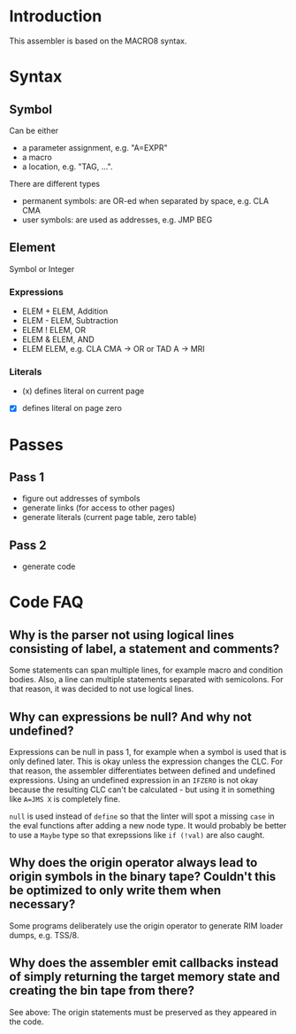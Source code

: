 # Introduction
This assembler is based on the MACRO8 syntax.

# Syntax
## Symbol
Can be either
* a parameter assignment, e.g. "A=EXPR"
* a macro
* a location, e.g. "TAG, ...".

There are different types
* permanent symbols: are OR-ed when separated by space, e.g. CLA CMA
* user symbols: are used as addresses, e.g. JMP BEG

## Element
Symbol or Integer

### Expressions
* ELEM + ELEM, Addition
* ELEM - ELEM, Subtraction
* ELEM ! ELEM, OR
* ELEM & ELEM, AND
* ELEM ELEM, e.g. CLA CMA -> OR or TAD A -> MRI

### Literals
* (x) defines literal on current page
* [x] defines literal on page zero

# Passes
## Pass 1
* figure out addresses of symbols
* generate links (for access to other pages)
* generate literals (current page table, zero table)

## Pass 2
* generate code

# Code FAQ
## Why is the parser not using logical lines consisting of label, a statement and comments?
Some statements can span multiple lines, for example macro and condition bodies. Also, a line can multiple statements separated with semicolons.
For that reason, it was decided to not use logical lines.

## Why can expressions be null? And why not undefined?
Expressions can be null in pass 1, for example when a symbol is used that is only defined later. This is okay unless the expression changes the CLC.
For that reason, the assembler differentiates between defined and undefined expressions. Using an undefined expression in an `IFZERO` is not okay
because the resulting CLC can't be calculated - but using it in something like ``A=JMS X`` is completely fine.

`null` is used instead of `define` so that the linter will spot a missing `case`
in the eval functions after adding a new node type. It would probably be better to
use a `Maybe` type so that exrepssions like `if (!val)` are also caught.

## Why does the origin operator always lead to origin symbols in the binary tape? Couldn't this be optimized to only write them when necessary?
Some programs deliberately use the origin operator to generate RIM loader dumps, e.g. TSS/8.

## Why does the assembler emit callbacks instead of simply returning the target memory state and creating the bin tape from there?
See above: The origin statements must be preserved as they appeared in the code.
